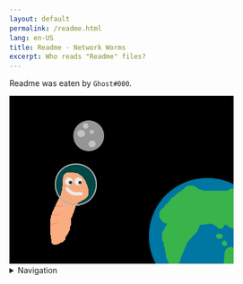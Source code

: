 ```yaml
---
layout: default
permalink: /readme.html
lang: en-US
title: Readme - Network Worms
excerpt: Who reads "Readme" files?
---
```


Readme was eaten by ```Ghost#000```.

<img src="files/images/open-graph.png">

<details>
<summary>Navigation</summary>

<li><a href="index">Main page</a></li>
<li><a href="/games">Our games</a></li>
</details>

